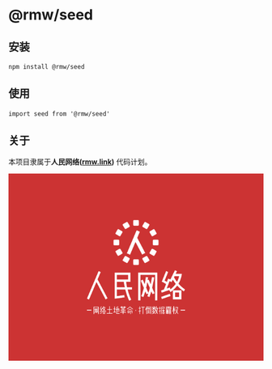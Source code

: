 # @rmw/seed

##  安装

```
npm install @rmw/seed
```

## 使用

```
import seed from '@rmw/seed'
```

## 关于

本项目隶属于**人民网络([rmw.link](//rmw.link))** 代码计划。

![人民网络](https://raw.githubusercontent.com/rmw-link/logo/master/rmw.red.bg.svg)
